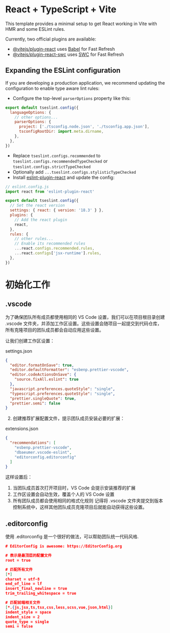 # React + TypeScript + Vite

This template provides a minimal setup to get React working in Vite with HMR and some ESLint rules.

Currently, two official plugins are available:

- [@vitejs/plugin-react](https://github.com/vitejs/vite-plugin-react/blob/main/packages/plugin-react/README.md) uses [Babel](https://babeljs.io/) for Fast Refresh
- [@vitejs/plugin-react-swc](https://github.com/vitejs/vite-plugin-react-swc) uses [SWC](https://swc.rs/) for Fast Refresh

## Expanding the ESLint configuration

If you are developing a production application, we recommend updating the configuration to enable type aware lint rules:

- Configure the top-level `parserOptions` property like this:

```js
export default tseslint.config({
  languageOptions: {
    // other options...
    parserOptions: {
      project: ['./tsconfig.node.json', './tsconfig.app.json'],
      tsconfigRootDir: import.meta.dirname,
    },
  },
})
```

- Replace `tseslint.configs.recommended` to `tseslint.configs.recommendedTypeChecked` or `tseslint.configs.strictTypeChecked`
- Optionally add `...tseslint.configs.stylisticTypeChecked`
- Install [eslint-plugin-react](https://github.com/jsx-eslint/eslint-plugin-react) and update the config:

```js
// eslint.config.js
import react from 'eslint-plugin-react'

export default tseslint.config({
  // Set the react version
  settings: { react: { version: '18.3' } },
  plugins: {
    // Add the react plugin
    react,
  },
  rules: {
    // other rules...
    // Enable its recommended rules
    ...react.configs.recommended.rules,
    ...react.configs['jsx-runtime'].rules,
  },
})
```


# 初始化工作


## .vscode

为了确保团队所有成员都使用相同的 VS Code 设置，我们可以在项目根目录创建 .vscode 文件夹，并添加工作区设置。这些设置会随项目一起提交到代码仓库，所有克隆项目的团队成员都会自动应用这些设置。

让我们创建工作区设置：

settings.json

```json
{
  "editor.formatOnSave": true,
  "editor.defaultFormatter": "esbenp.prettier-vscode",
  "editor.codeActionsOnSave": {
    "source.fixAll.eslint": true
  },
  "javascript.preferences.quoteStyle": "single",
  "typescript.preferences.quoteStyle": "single",
  "prettier.singleQuote": true,
  "prettier.semi": false
}
```
2. 创建推荐扩展配置文件，提示团队成员安装必要的扩展：

extensions.json

```json
{
  "recommendations": [
    "esbenp.prettier-vscode",
    "dbaeumer.vscode-eslint",
    "editorconfig.editorconfig"
  ]
}
```

这样设置后：

1. 当团队成员首次打开项目时，VS Code 会提示安装推荐的扩展
2. 工作区设置会自动生效，覆盖个人的 VS Code 设置
3. 所有团队成员都会使用相同的格式化规则
记得将 .vscode 文件夹提交到版本控制系统中，这样其他团队成员克隆项目后就能自动获得这些设置。


## .editorconfig

使用 .editorconfig 是一个很好的做法，可以帮助团队统一代码风格.

```json
# EditorConfig is awesome: https://EditorConfig.org

# 表示是最顶层的配置文件
root = true

# 匹配所有文件
[*]
charset = utf-8
end_of_line = lf
insert_final_newline = true
trim_trailing_whitespace = true

# 匹配前端相关文件
[*.{js,jsx,ts,tsx,css,less,scss,vue,json,html}]
indent_style = space
indent_size = 2
quote_type = single
semi = false
```